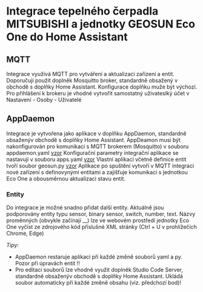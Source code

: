 # Integrace tepelného čerpadla MITSUBISHI a jednotky GEOSUN Eco One do Home Assistant
## MQTT
Integrace využívá MQTT pro vytváření a aktualizaci zařízení a entit. 
Doporučuji použit doplněk Mosquitto broker, standardně obsažený v obchodě s doplňky Home Assistant.
Konfigurace doplňku muže být výchozí. Pro přihlášení k brokeru je vhodné vytvořit samostatný uživateslký účet v Nastavení - Osoby - Uživatelé
## AppDaemon
Integrace je vytvořena jako aplikace v doplňku AppDaemon, standardně obsaženýv obchodě s doplňky Home Assistant.
AppDeamon musí být nakonfigurován pro komunikaci s MQTT brokerem (Mosquitto) v souboru appdaemon.yaml [vzor](AppDaemon/appdaemon.yaml)
Konfigurační parametry integrační aplikace se nastavují v souboru apps.yaml [vzor](AppDaemon/apps.yaml)
Vlastní aplikaci včetně definice entit tvoří soubor geosun.py [vzor](AppDaemon/geosun.py)
Aplikace po spuštění vytvoří v MQTT integraci nové zařízení s definovynými entitami a zajišťuje komunikaci s jednotkou Eco One a obousměrnou aktualizaci stavu entit. 
### Entity
Do integrace je možné snadno přidat další entity.
Aktuálně jsou podporovány entity typu sensor, binary sensor, switch, number, text.
Názvy proměnných (obvykle začínají __) lze ve webovém prostředí jednotky Eco One vyčíst ze zdrojového kód přislušné XML stránky (Ctrl + U v prohlížečích Chrome, Edge)     

_Tipy:_
- AppDaemon restaruje aplikaci při každé změně souborů yaml a py. Pozor při úpravách entit !!
- Pro editaci souborů lze vhodně využit doplněk Studio Code Server, standardně obsaženýv obchodě s doplňky Home Assistant. Ukládá soubor automaticky při každé změně obsahu (viz. předchozí bod)!

